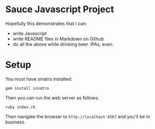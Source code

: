 Sauce Javascript Project
===

Hopefully this demonstrates that I can:

*   write Javascript
*   write README files in Markdown on Github
*   do all the above while drinking beer. IPAs, even.

Setup
===
You must have sinatra installed:

```
gem install sinatra
```

Then you can run the web server as follows:

```
ruby index.rb
```

Then navigate the browser to ```http://localhost:4567``` and you'll be in business.
